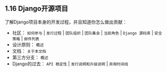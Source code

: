 ## 1.16 Django开源项目 ##
了解Django项目本身的开发过程，并且知道你怎么做出贡献：

- 社区： `如何参与` | `发行过程` | `团队组织` | `团队集会` | `当前角色` | `Django 源码库` | `安全策略` | `邮件列表`
- 设计原则： `概述`
- 文档： `关于本文档`
- 第三方分支： `概述`
- Django的过去： `API 稳定性` | `发行说明和升级说明` | `弃用时间线`